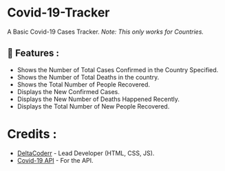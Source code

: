 # Covid-19-Tracker

A Basic Covid-19 Cases Tracker. 
 *Note: This only works for Countries.*


## 📝 Features :
* Shows the Number of Total Cases Confirmed in the Country Specified.
* Shows the Number of Total Deaths in the country.
* Shows the Total Number of People Recovered.
* Displays the New Confirmed Cases. 
* Displays the New Number of Deaths Happened Recently.
* Displays the Total Number of New People Recovered.


# Credits :
* [DeltaCoderr](https://github.com/DeltaCoderr) - Lead Developer (HTML, CSS, JS).
* [Covid-19 API](https://api.covid19api.com/summary) - For the API.
